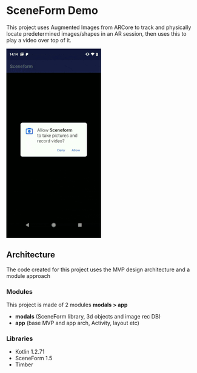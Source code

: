 # SceneForm Demo

This project uses Augmented Images from ARCore to track and physically locate predetermined images/shapes in an AR session, then uses this to play a video over top of it.

<img src="demo/demo_sceneform.gif" height="500" alt="Sceneform Demo gif"/>

## Architecture  
The code created for this project uses the MVP design architecture and a module approach 
### Modules
This project is made of 2 modules **modals > app**
- **modals** 				(SceneForm library, 3d objects and image rec DB)
- **app** 					(base MVP and app arch, Activity, layout etc)


### Libraries  
- Kotlin 1.2.71
- SceneForm 1.5
- Timber
